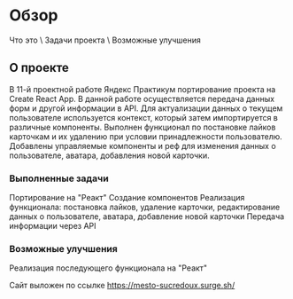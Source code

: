 # Обзор

Что это \\
Задачи проекта \\
Возможные улучшения


## О проекте

В 11-й проектной работе Яндекс Практикум портирование проекта на Create React App. В данной работе осуществляется передача данных форм и другой информации в АРI. Для актуализации данных о текущем пользователе используется контекст, который затем импортируется в различные компоненты. Выполнен функционал по постановке лайков карточкам и их удалению при условии принадлежности пользователю. Добавлены управляемые компоненты и реф для изменения данных о пользователе, аватара, добавления новой карточки.

### Выполненные задачи

Портирование на "Реакт"
Создание компонентов
Реализация функционала: постановка лайков, удаление карточки, редактирование данных о пользователе, аватара, добавление новой карточки
Передача информации через API

### Возможные улучшения

Реализация последующего функционала на "Реакт"

Сайт выложен по ссылке https://mesto-sucredoux.surge.sh/

